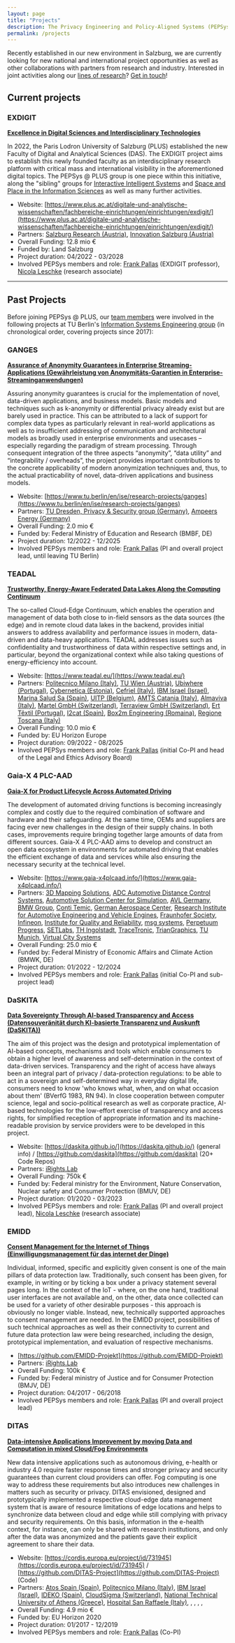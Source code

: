 ```yaml
---
layout: page
title: "Projects"
description: The Privacy Engineering and Policy-Aligned Systems (PEPSys) group at Paris Lodron University of Salzburg is doing interdisciplinary research that bridges the gap between real-world technical givens and legal and policy-related regulations.
permalink: /projects
---
```


Recently established in our new environment in Salzburg, we are currently looking for new national and international project opportunities as well as other collaborations with partners from research and industry. Interested in joint activities along our [lines of research](/research)? [Get in touch](mailto:frank.pallas@plus.ac.at)!

## Current projects

### EXDIGIT 

[**Excellence in Digital Sciences and Interdisciplinary Technologies**](https://www.plus.ac.at/digital-and-analytical-sciences/fachbereiche-einrichtungen/einrichtungen/exdigit/?lang=en)

In 2022, the Paris Lodron University of Salzburg (PLUS) established the new Faculty of Digital and Analytical Sciences (DAS). The EXDIGIT project aims to establish this newly founded faculty as an interdisciplinary research platform with critical mass and international visibility in the aforementioned digital topics. The PEPSys @ PLUS group is one piece within this initiative, along the "sibling" groups for [Interactive Intelligent Systems](https://christinebauer.eu/) and [Space and Place in the Information Sciences](https://www.space-and-place.net/) as well as many further activities.

* Website: [https://www.plus.ac.at/digitale-und-analytische-wissenschaften/fachbereiche-einrichtungen/einrichtungen/exdigit/](https://www.plus.ac.at/digitale-und-analytische-wissenschaften/fachbereiche-einrichtungen/einrichtungen/exdigit/)
* Partners: [Salzburg Research (Austria)](https://www.salzburgresearch.at/), [Innovation Salzburg (Austria)](https://www.innovation-salzburg.at/)
* Overall Funding: 12.8 mio €
* Funded by: Land Salzburg
* Project duration: 04/2022 - 03/2028
* Involved PEPSys members and role: [Frank Pallas](/team/fp) (EXDIGIT professor), [Nicola Leschke](/team/nl) (research associate)

---

## Past Projects

Before joining PEPSys @ PLUS, our [team members](/team) were involved in the following projects at TU Berlin's [Information Systems Engineering group](https://www.tu.berlin/ise) (in chronological order, covering projects since 2017):

### GANGES

[**Assurance of Anonymity Guarantees in Enterprise Streaming-Applications (Gewährleistung von Anonymitäts-Garantien in Enterprise-Streaminganwendungen)**](https://www.tu.berlin/en/ise/research-projects/ganges)

Assuring anonymity guarantees is crucial for the implementation of novel, data-driven applications, and business models. Basic models and techniques such as k-anonymity or differential privacy already exist but are barely used in practice. This can be attributed to a lack of support for complex data types as particularly relevant in real-world applications as well as to insufficient addressing of communication and architectural models as broadly used in enterprise environments and usecases – especially regarding the paradigm of stream processing. Through consequent integration of the three aspects “anonymity”, “data utility” and “integrability / overheads”, the project provides important contributions to the concrete applicability of modern anonymization techniques and, thus, to the actual practicability of novel, data-driven applications and business models.

* Website: [https://www.tu.berlin/en/ise/research-projects/ganges](https://www.tu.berlin/en/ise/research-projects/ganges)
* Partners: [TU Dresden, Privacy & Security group (Germany)](https://tu-dresden.de/ing/informatik/sya/ps), [Ampeers Energy (Germany)](https://www.ampeersenergy.de/)
* Overall Funding: 2.0 mio €
* Funded by: Federal Ministry of Education and Research (BMBF, DE)
* Project duration: 12/2022 - 12/2025
* Involved PEPSys members and role: [Frank Pallas](/team/fp) (PI and overall project lead, until leaving TU Berlin)

### TEADAL

[**Trustworthy, Energy-Aware Federated Data Lakes Along the Computing Continuum**](https://www.teadal.eu/)

The so-called Cloud-Edge Continuum, which enables the operation and management of data both close to in-field sensors as the data sources (the edge) and in remote cloud data lakes in the backend, provides initial answers to address availability and performance issues in modern, data-driven and data-heavy applications. TEADAL addresses issues such as confidentiality and trustworthiness of data within respective settings and, in particular, beyond the organizational context while also taking questions of energy-efficiency into account.

* Website: [https://www.teadal.eu/](https://www.teadal.eu/)
* Partners: [Politecnico Milano (Italy)](https://www.deib.polimi.it/eng/home-page), [TU Wien (Austria)](https://dsg.tuwien.ac.at/), [Ubiwhere (Portugal)](https://www.ubiwhere.com/), [Cybernetica (Estonia)](https://cyber.ee/), [Cefriel (Italy)](https://www.cefriel.com/), [IBM Israel (Israel)](https://www.ibm.com/), [Marina Salud Sa (Spain)](https://www.marinasalud.es/), [UITP (Belgium)](https://www.uitp.org/), [AMTS Catania (Italy)](https://www.amts.ct.it/), [Almaviva (Italy)](https://www.almaviva.it/it_IT/), [Martel GmbH (Switzerland)](https://www.martel-innovate.com/), [Terraview GmbH (Switzerland)](https://www.terraview.co/), [Ert Têxtil (Portugal)](https://www.ertgrupo.com/), [I2cat (Spain)](https://i2cat.net/), [Box2m Engineering (Romaina)](http://www.box2m.com/home), [Regione Toscana (Italy)](https://www.regione.toscana.it/)
* Overall Funding: 10.0 mio €
* Funded by: EU Horizon Europe
* Project duration: 09/2022 - 08/2025
* Involved PEPSys members and role: [Frank Pallas](/team/fp) (initial Co-PI and head of the Legal and Ethics Advisory Board)

### Gaia-X 4 PLC-AAD

[**Gaia-X for Product Lifecycle Across Automated Driving**]()

The development of automated driving functions is becoming increasingly complex and costly due to the required combination of software and hardware and their safeguarding. At the same time, OEMs and suppliers are facing ever new challenges in the design of their supply chains. In both cases, improvements require bringing together large amounts of data from different sources. Gaia-X 4 PLC-AAD aims to develop and construct an open data ecosystem in environments for automated driving that enables the efficient exchange of data and services while also ensuring the necessary security at the technical level.

* Website: [https://www.gaia-x4plcaad.info/](https://www.gaia-x4plcaad.info/)
* Partners: [3D Mapping Solutions](https://www.3d-mapping.de/), [ADC Automotive Distance Control Systems](https://www.continental-automotive.com/en.html), [Automotive Solution Center for Simulation](https://www.asc-s.de), [AVL Germany](https://www.avl.com/en-at/locations/avl-deutschland-gmbh), [BMW Group](https://www.bmwgroup.com), [Conti Temic](https://www.continental-automotive.com/en/microsites/laboratories/germany/ql-ing-_-emc-lab.html), [German Aerospace Center](https://www.dlr.de), [Research Institute for Automotive Engineering and Vehicle Engines](https://www.fkfs.de/en/), [Fraunhofer Society](https://www.fraunhofer.de/), [Infineon](https://www.infineon.com), [Institute for Quality and Reliability](https://www.world-class-quality.com), [msg systems](https://www.msg.group), [Perpetuum Progress](https://perpetuum-progress.io/), [SETLabs](https://www.setlabs.de/), [TH Ingolstadt](https://www.thi.de/), [TraceTronic](https://www.tracetronic.de/), [TrianGraphics](https://triangraphics.de/), [TU Munich](https://www.tum.de/), [Virtual City Systems](https://vc.systems/)
* Overall Funding: 25.0 mio €
* Funded by: Federal Ministry of Economic Affairs and Climate Action (BMWK, DE)
* Project duration: 01/2022 - 12/2024
* Involved PEPSys members and role: [Frank Pallas](/team/fp) (initial Co-PI and sub-project lead)

### DaSKITA

[**Data Sovereignty Through AI-based Transparency and Access (Datensouveränität durch KI-basierte Transparenz und Auskunft (DaSKITA))**](https://daskita.github.io/)

The aim of this project was the design and prototypical implementation of AI-based concepts, mechanisms and tools which enable consumers to obtain a higher level of awareness and self-determination in the context of data-driven services. Transparency and the right of access have always been an integral part of privacy / data-protection regulations: to be able to act in a sovereign and self-determined way in everyday digital life, consumers need to know 'who knows what, when, and on what occasion about them' (BVerfG 1983, RN 94). In close cooperation between computer science, legal and socio-political research as well as corporate practice, AI-based technologies for the low-effort exercise of transparency and access rights, for simplified reception of appropriate information and its machine-readable provision by service providers were to be developed in this project. 

* Website: [https://daskita.github.io/](https://daskita.github.io/) (general info) / [https://github.com/daskita](https://github.com/daskita) (20+ Code Repos)
* Partners: [iRights.Lab](https://www.irights-lab.de/)
* Overall Funding: 750k €
* Funded by: Federal ministry for the Environment, Nature Conservation, Nuclear safety and Consumer Protection (BMUV, DE)
* Project duration: 01/2020 - 03/2023
* Involved PEPSys members and role: [Frank Pallas](/team/fp) (PI and overall project lead), [Nicola Leschke](/team/nl) (research associate)


### EMIDD

[**Consent Management for the Internet of Things (Einwilligungsmanagement für das internet der Dinge)**]()

Individual, informed, specific and explicitly given consent is one of the main pillars of data protection law. Traditionally, such consent has been given, for example, in writing or by ticking a box under a privacy statement several pages long. In the context of the IoT - where, on the one hand, traditional user interfaces are not available and, on the other, data once collected can be used for a variety of other desirable purposes - this approach is obviously no longer viable. Instead, new, technically supported approaches to consent management are needed. In the EMIDD project, possibilities of such technical approaches as well as their connectivity to current and future data protection law were being researched, including the design, prototypical implementation, and evaluation of respective mechanisms.

* [https://github.com/EMIDD-Projekt](https://github.com/EMIDD-Projekt)
* Partners: [iRights.Lab](https://www.irights-lab.de/)
* Overall Funding: 100k €
* Funded by: Federal ministry of Justice and for Consumer Protection (BMJV, DE)
* Project duration: 04/2017 - 06/2018
* Involved PEPSys members and role: [Frank Pallas](/team/fp) (PI and overall project lead)

### DITAS

[**Data-intensive Applications Improvement by moving Data and Computation in mixed Cloud/Fog Environments**]()

New data intensive applications such as autonomous driving, e-health or industry 4.0 require faster response times and stronger privacy and security guarantees than current cloud providers can offer. Fog computing is one way to address these requirements but also introduces new challenges in matters such as security or privacy. DITAS envisioned, designed and prototypically implemented a respective cloud-edge data management system that is aware of resource limitations of edge locations and helps to synchronize data between cloud and edge while still complying with privacy and security requirements. On this basis, information in the e-health context, for instance, can only be shared with research institutions, and only after the data was anonymized and the patients gave their explicit agreement to share their data.

* Website: [https://cordis.europa.eu/project/id/731945](https://cordis.europa.eu/project/id/731945) / [https://github.com/DITAS-Project](https://github.com/DITAS-Project) (Code)
* Partners: [Atos Spain (Spain)](https://atos.net/es/spain), [Politecnico Milano (Italy)](https://www.deib.polimi.it/eng/home-page), [IBM Israel (Israel)](https://www.ibm.com/), [IDEKO (Spain)](https://www.ideko.es), [CloudSigma (Switzerland)](https://www.cloudsigma.com/), [National Technical University of Athens (Greece)](https://www.iccs.gr/), [Hospital San Raffaele (Italy)](https://www.hsr.it/), [](), [](), [](), [](), 
* Overall Funding: 4.9 mio €
* Funded by: EU Horizon 2020
* Project duration: 01/2017 - 12/2019
* Involved PEPSys members and role: [Frank Pallas](/team/fp) (Co-PI)

<!---
### 

[**xx**]()

abc

* Website: []()
* Partners:
* Overall Funding:
* Funded by: 
* Project duration: 
* Involved PEPSys members and role: [Frank Pallas](/team/fp)

--->


